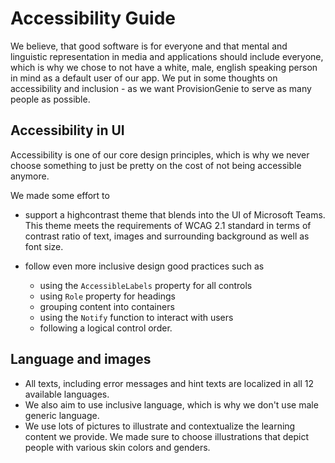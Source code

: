 # Accessibility Guide

We believe, that good software is for everyone and that mental and linguistic representation in media and applications should include everyone, which is why we chose to not have a white, male, english speaking person in mind as a default user of our app. We put in some thoughts on accessibility and inclusion - as we want ProvisionGenie to serve as many people as possible.

## Accessibility in UI

Accessibility is one of our core design principles, which is why we never choose something to just be pretty on the cost of not being accessible anymore.

We made some effort to

* support a highcontrast theme that blends into the UI of Microsoft Teams. This theme meets the requirements of WCAG 2.1 standard in terms of contrast ratio of text, images and surrounding background as well as font size.
* follow even more inclusive design good practices such as

    * using the  `AccessibleLabels` property for all controls
    * using `Role` property for headings
    * grouping content into containers
    * using the `Notify` function to interact with users
    * following a logical control order.

## Language and images

* All texts, including error messages and hint texts are localized in all 12 available languages.
* We also aim to use inclusive language, which is why we don't use male generic language.
* We use lots of pictures to illustrate and contextualize the learning content we provide. We made sure to choose illustrations that depict people with various skin colors and genders.
